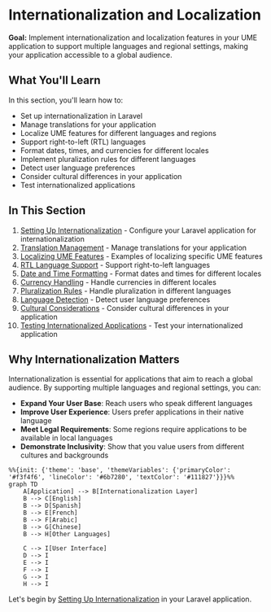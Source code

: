 # Internationalization and Localization

<link rel="stylesheet" href="../../../../assets/css/styles.css">

**Goal:** Implement internationalization and localization features in your UME application to support multiple languages and regional settings, making your application accessible to a global audience.

## What You'll Learn

In this section, you'll learn how to:

- Set up internationalization in Laravel
- Manage translations for your application
- Localize UME features for different languages and regions
- Support right-to-left (RTL) languages
- Format dates, times, and currencies for different locales
- Implement pluralization rules for different languages
- Detect user language preferences
- Consider cultural differences in your application
- Test internationalized applications

## In This Section

1. [Setting Up Internationalization](./010-setting-up-i18n.md) - Configure your Laravel application for internationalization
2. [Translation Management](./020-translation-management.md) - Manage translations for your application
3. [Localizing UME Features](./030-localizing-ume-features.md) - Examples of localizing specific UME features
4. [RTL Language Support](./040-rtl-language-support.md) - Support right-to-left languages
5. [Date and Time Formatting](./050-date-time-formatting.md) - Format dates and times for different locales
6. [Currency Handling](./060-currency-handling.md) - Handle currencies in different locales
7. [Pluralization Rules](./070-pluralization-rules.md) - Handle pluralization in different languages
8. [Language Detection](./080-language-detection.md) - Detect user language preferences
9. [Cultural Considerations](./090-cultural-considerations.md) - Consider cultural differences in your application
10. [Testing Internationalized Applications](./100-testing-i18n.md) - Test your internationalized application

## Why Internationalization Matters

Internationalization is essential for applications that aim to reach a global audience. By supporting multiple languages and regional settings, you can:

- **Expand Your User Base**: Reach users who speak different languages
- **Improve User Experience**: Users prefer applications in their native language
- **Meet Legal Requirements**: Some regions require applications to be available in local languages
- **Demonstrate Inclusivity**: Show that you value users from different cultures and backgrounds

```mermaid
%%{init: {'theme': 'base', 'themeVariables': {'primaryColor': '#f3f4f6', 'lineColor': '#6b7280', 'textColor': '#111827'}}}%%
graph TD
    A[Application] --> B[Internationalization Layer]
    B --> C[English]
    B --> D[Spanish]
    B --> E[French]
    B --> F[Arabic]
    B --> G[Chinese]
    B --> H[Other Languages]
    
    C --> I[User Interface]
    D --> I
    E --> I
    F --> I
    G --> I
    H --> I
```

Let's begin by [Setting Up Internationalization](./010-setting-up-i18n.md) in your Laravel application.
